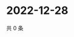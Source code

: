 # 2022-12-28

共 0 条

<!-- BEGIN WEIBO -->
<!-- 最后更新时间 Wed Dec 28 2022 01:11:36 GMT+0800 (China Standard Time) -->

<!-- END WEIBO -->
